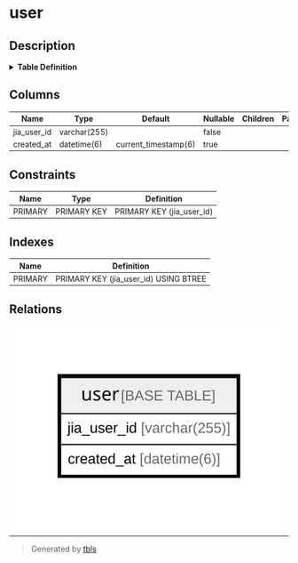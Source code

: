 # user

## Description

<details>
<summary><strong>Table Definition</strong></summary>

```sql
CREATE TABLE `user` (
  `jia_user_id` varchar(255) NOT NULL,
  `created_at` datetime(6) DEFAULT current_timestamp(6),
  PRIMARY KEY (`jia_user_id`)
) ENGINE=InnoDB DEFAULT CHARSET=utf8mb4
```

</details>

## Columns

| Name | Type | Default | Nullable | Children | Parents | Comment |
| ---- | ---- | ------- | -------- | -------- | ------- | ------- |
| jia_user_id | varchar(255) |  | false |  |  |  |
| created_at | datetime(6) | current_timestamp(6) | true |  |  |  |

## Constraints

| Name | Type | Definition |
| ---- | ---- | ---------- |
| PRIMARY | PRIMARY KEY | PRIMARY KEY (jia_user_id) |

## Indexes

| Name | Definition |
| ---- | ---------- |
| PRIMARY | PRIMARY KEY (jia_user_id) USING BTREE |

## Relations

![er](user.svg)

---

> Generated by [tbls](https://github.com/k1LoW/tbls)
